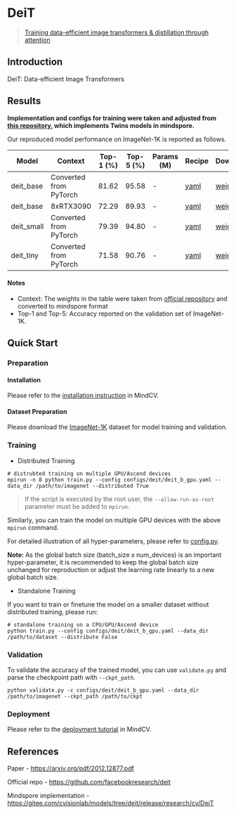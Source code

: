 
# DeiT
> [Training data-efficient image transformers & distillation through attention](https://arxiv.org/abs/2012.12877)

## Introduction

DeiT: Data-efficient Image Transformers

## Results

**Implementation and configs for training were taken and adjusted from [this repository](https://gitee.com/cvisionlab/models/tree/deit/release/research/cv/DeiT), which implements Twins models in mindspore.**

Our reproduced model performance on ImageNet-1K is reported as follows.

<div align="center">

| Model    | Context  | Top-1 (%) | Top-5 (%) | Params (M) | Recipe                                                                                        | Download                                                                               |
|----------|----------|-----------|-----------|------------|-----------------------------------------------------------------------------------------------|----------------------------------------------------------------------------------------|
| deit_base | Converted from PyTorch | 81.62     | 95.58     | -  | [yaml](https://github.com/mindspore-lab/mindcv/blob/main/configs/deit/deit_b_gpu.yaml) | [weights](https://storage.googleapis.com/huawei-mindspore-hk/DeiT/Converted/deit_base_patch16_224.ckpt) |
| deit_base | 8xRTX3090 | 72.29 | 89.93 | - | [yaml](https://github.com/mindspore-lab/mindcv/blob/main/configs/deit/deit_b_gpu.yaml) | [weights](https://storage.googleapis.com/huawei-mindspore-hk/DeiT/deit_base_patch16_224_acc%3D0.725.ckpt)
| deit_small | Converted from PyTorch | 79.39 | 94.80 | - | [yaml](https://github.com/mindspore-lab/mindcv/blob/main/configs/deit/deit_b_gpu.yaml) | [weights](https://storage.googleapis.com/huawei-mindspore-hk/DeiT/Converted/deit_small_patch16_224.ckpt) |
| deit_tiny | Converted from PyTorch | 71.58 | 90.76 | - | [yaml](https://github.com/mindspore-lab/mindcv/blob/main/configs/deit/deit_b_gpu.yaml) | [weights](https://storage.googleapis.com/huawei-mindspore-hk/DeiT/Converted/deit_tiny_patch16_224.ckpt) |

</div>

#### Notes

- Context: The weights in the table were taken from [official repository](https://github.com/facebookresearch/deit) and converted to mindspore format
- Top-1 and Top-5: Accuracy reported on the validation set of ImageNet-1K.

## Quick Start

### Preparation

#### Installation
Please refer to the [installation instruction](https://github.com/mindspore-ecosystem/mindcv#installation) in MindCV.

#### Dataset Preparation
Please download the [ImageNet-1K](https://www.image-net.org/challenges/LSVRC/2012/index.php) dataset for model training and validation.

### Training

* Distributed Training


```shell
# distrubted training on multiple GPU/Ascend devices
mpirun -n 8 python train.py --config configs/deit/deit_b_gpu.yaml --data_dir /path/to/imagenet --distributed True
```

> If the script is executed by the root user, the `--allow-run-as-root` parameter must be added to `mpirun`.

Similarly, you can train the model on multiple GPU devices with the above `mpirun` command.

For detailed illustration of all hyper-parameters, please refer to [config.py](https://github.com/mindspore-lab/mindcv/blob/main/config.py).

**Note:**  As the global batch size  (batch_size x num_devices) is an important hyper-parameter, it is recommended to keep the global batch size unchanged for reproduction or adjust the learning rate linearly to a new global batch size.

* Standalone Training

If you want to train or finetune the model on a smaller dataset without distributed training, please run:

```shell
# standalone training on a CPU/GPU/Ascend device
python train.py --config configs/deit/deit_b_gpu.yaml --data_dir /path/to/dataset --distribute False
```

### Validation

To validate the accuracy of the trained model, you can use `validate.py` and parse the checkpoint path with `--ckpt_path`.

```shell
python validate.py -c configs/deit/deit_b_gpu.yaml --data_dir /path/to/imagenet --ckpt_path /path/to/ckpt
```

### Deployment

Please refer to the [deployment tutorial](https://github.com/mindspore-lab/mindcv/blob/main/tutorials/deployment.md) in MindCV.

## References

Paper - https://arxiv.org/pdf/2012.12877.pdf

Official repo - https://github.com/facebookresearch/deit

Mindspore implementation - https://gitee.com/cvisionlab/models/tree/deit/release/research/cv/DeiT
